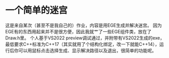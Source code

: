 # 一个简单的迷宫
这是来自某次（甚至不是我自己的）作业，内容是用EGE生成并解决迷宫。
因为EGE有的东西用起来并不是很方便，因此我就艹了一些EGE组件类，放在了Draw.h里。
个人基于VS2022 preview调试通过，并附带有VS2022生成的exe，最低要求C++标准为C++17（其实就用了个结构化绑定，改一下就能C++14），运行后你可以用鼠标点击选择生成、显示解决路径以及退出，很简单的功能呢。